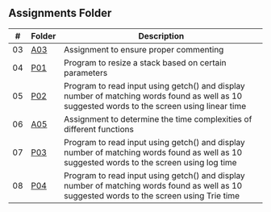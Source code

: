 ##  Assignments Folder

|  #  | Folder                                                                                  |                        Description                          |
|:---:| --------------------------------------------------------------------------------------- | ----------------------------------------------------------- |
|  03  | [A03](https://github.com/apwarren/3013-Algorithms-Warren/tree/master/Assignments/A03) | Assignment to ensure proper commenting |
|  04  | [P01](https://github.com/apwarren/3013-Algorithms-Warren/tree/master/Assignments/P01) | Program to resize a stack based on certain parameters |
|  05  | [P02](https://github.com/apwarren/3013-Algorithms-Warren/tree/master/Assignments/P02) | Program to read input using getch() and display number of matching words found as well as 10 suggested words to the screen using linear time|
|  06  | [A05](https://github.com/apwarren/3013-Algorithms-Warren/tree/master/Assignments/A05) | Assignment to determine the time complexities of different functions |
|  07  | [P03](https://github.com/apwarren/3013-Algorithms-Warren/tree/master/Assignments/P03) | Program to read input using getch() and display number of matching words found as well as 10 suggested words to the screen using log time |
|  08  | [P04](https://github.com/apwarren/3013-Algorithms-Warren/tree/master/Assignments/P04) | Program to read input using getch() and display number of matching words found as well as 10 suggested words to the screen using Trie time |
